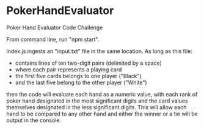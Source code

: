 # PokerHandEvaluator
Poker Hand Evaluator Code Challenge

From command line, run "npm start".

Index.js ingests an "input.txt" file in the same location. As long as this file:
* contains lines of ten two-digit pairs (delimited by a space)
* where each pair represents a playing card
* the first five cards belongs to one player ("Black") 
* and the last five belong to the other player ("White")

then the code will evaluate each hand as a numeric value, with each rank of poker hand designated in the most significant digits and the card values themselves designated in the less significant digits.  This will allow each hand to be compared to any other hand and either the winner or a tie will be output in the console.

